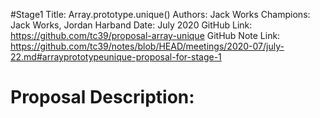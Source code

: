 #Stage1
Title: Array.prototype.unique()
Authors: Jack Works
Champions: Jack Works, Jordan Harband
Date: July 2020
GitHub Link: https://github.com/tc39/proposal-array-unique
GitHub Note Link: https://github.com/tc39/notes/blob/HEAD/meetings/2020-07/july-22.md#arrayprototypeunique-proposal-for-stage-1

# Proposal Description:
